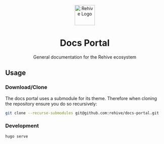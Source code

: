 <p align="center">
  <img width="64" src="https://avatars2.githubusercontent.com/u/22204821?s=200&v=4" alt="Rehive Logo">
  <h1 align="center">Docs Portal</h1>
  <p align="center">General documentation for the Rehive ecosystem</p>
</p>

## Usage

### Download/Clone

The docs portal uses a submodule for its theme. Therefore when cloning the repository ensure you do so recursively:

```sh
git clone --recurse-submodules git@github.com:rehive/docs-portal.git
```

### Development

```sh
hugo serve
```
